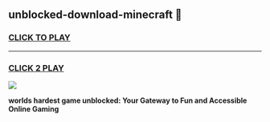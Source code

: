 
## unblocked-download-minecraft 👋
<h3>
<a href="https://premium.freeplayer.one?title=unblocked-download-minecraft&ref=14F">CLICK TO PLAY</a></h3>
<hr>

<h3>
<a href="https://premium.freeplayer.one?title=unblocked-download-minecraft&ref=14F">CLICK 2 PLAY</a>
  
</h3>

<a href="https://premium.freeplayer.one?title=unblocked-download-minecraft&ref=12F/"><img src="https://clearcache.store/games.png"></a>


**worlds hardest game unblocked: Your Gateway to Fun and Accessible Online Gaming**
